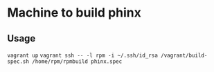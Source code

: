 Machine to build phinx
========


Usage
-------
`vagrant up`
`vagrant ssh -- -l rpm -i ~/.ssh/id_rsa /vagrant/build-spec.sh /home/rpm/rpmbuild phinx.spec`
